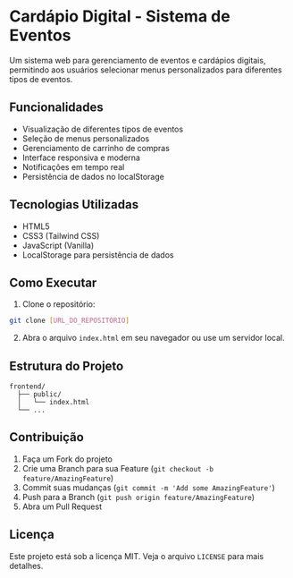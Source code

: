 # Cardápio Digital - Sistema de Eventos

Um sistema web para gerenciamento de eventos e cardápios digitais, permitindo aos usuários selecionar menus personalizados para diferentes tipos de eventos.

## Funcionalidades

- Visualização de diferentes tipos de eventos
- Seleção de menus personalizados
- Gerenciamento de carrinho de compras
- Interface responsiva e moderna
- Notificações em tempo real
- Persistência de dados no localStorage

## Tecnologias Utilizadas

- HTML5
- CSS3 (Tailwind CSS)
- JavaScript (Vanilla)
- LocalStorage para persistência de dados

## Como Executar

1. Clone o repositório:
```bash
git clone [URL_DO_REPOSITÓRIO]
```

2. Abra o arquivo `index.html` em seu navegador ou use um servidor local.

## Estrutura do Projeto

```
frontend/
  ├── public/
  │   └── index.html
  └── ...
```

## Contribuição

1. Faça um Fork do projeto
2. Crie uma Branch para sua Feature (`git checkout -b feature/AmazingFeature`)
3. Commit suas mudanças (`git commit -m 'Add some AmazingFeature'`)
4. Push para a Branch (`git push origin feature/AmazingFeature`)
5. Abra um Pull Request

## Licença

Este projeto está sob a licença MIT. Veja o arquivo `LICENSE` para mais detalhes.
